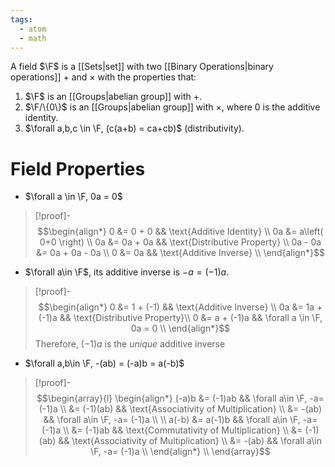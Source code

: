 ```yaml
---
tags:
  - atom
  - math
---
```

A field $\F$ is a [[Sets|set]] with two [[Binary Operations|binary operations]] $+$ and $\times$ with the properties that:
1. $\F$ is an [[Groups|abelian group]] with $+$.
2. $\F/\{0\}$ is an [[Groups|abelian group]] with $\times$, where $0$ is the additive identity.
3. $\forall a,b,c \in \F, (c(a+b) = ca+cb)$ (distributivity).
# Field Properties
- $\forall a \in \F, 0a = 0$
> [!proof]-
> $$\begin{align*}
> 	0 &= 0 + 0 && \text{Additive Identity} \\
> 	0a &= a\left( 0+0 \right) \\
> 	0a &= 0a + 0a && \text{Distributive Property} \\
> 	0a - 0a &= 0a + 0a - 0a \\
> 	0 &= 0a && \text{Additive Inverse} \\
> \end{align*}$$
- $\forall a\in \F$, its additive inverse is $-a= (-1)a$.
> [!proof]-
> $$\begin{align*}
> 	0 &= 1 + (-1) && \text{Additive Inverse} \\
> 	0a &= 1a + (-1)a && \text{Distributive Property}\\
> 	0 &= a + (-1)a && \forall a \in \F, 0a = 0 \\
> \end{align*}$$
> Therefore, $(-1)a$ is the *unique* additive inverse
- $\forall a,b\in \F, -(ab) = (-a)b = a(-b)$
> [!proof]-
> $$\begin{array}{l}
> 	\begin{align*}
> 		(-a)b &= (-1)ab && \forall a\in \F, -a= (-1)a \\
> 		&= (-1)(ab) && \text{Associativity of Multiplication} \\
> 		&= -(ab) && \forall a\in \F, -a= (-1)a \\
> 		\\
> 		a(-b) &= a(-1)b && \forall a\in \F, -a= (-1)a \\
> 		&= (-1)ab && \text{Commutativity of Multiplication} \\
> 		&= (-1)(ab) && \text{Associativity of Multiplication} \\
> 		&= -(ab) && \forall a\in \F, -a= (-1)a \\
> 	\end{align*} \\
> \end{array}$$